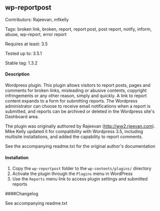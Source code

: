## wp-reportpost

Contributors: Rajeevan, mfkelly 

Tags: broken link, broken, report, report post, post report, notify, inform, abuse, wp-report, error report

Requires at least: 3.5

Tested up to: 3.5.1

Stable tag: 1.3.2

#### Description
Wordpress plugin.
This plugin allows visitors to report posts, pages and comments for broken links, misleading or abusive contents, copyright infringements or any other reason, simply and quickly.
A link to report content expands to a form for submitting reports.
The Wordpress administrator can choose to receive email notifications when a report is submitted, and reports can be archived or deleted in the Wordpress site's Dashboard area.  

The plugin was originally authored by Rajeevan (http://ww2.rjeevan.com). 
Mike Kelly updated it for compatibility with Wordpress 3.5, including multisite installations, and added the capability to report comments.

See the accompanying readme.txt for the original author's documentation

#### Installation
1. Copy the `wp-reportpost` folder to the `wp-contents/plugins/` directory
2. Activate the plugin through the `Plugins` menu in WordPress
3. Use the `Reports` menu link to access plugin settings and submitted reports


####Changelog

See accompanying readme.txt